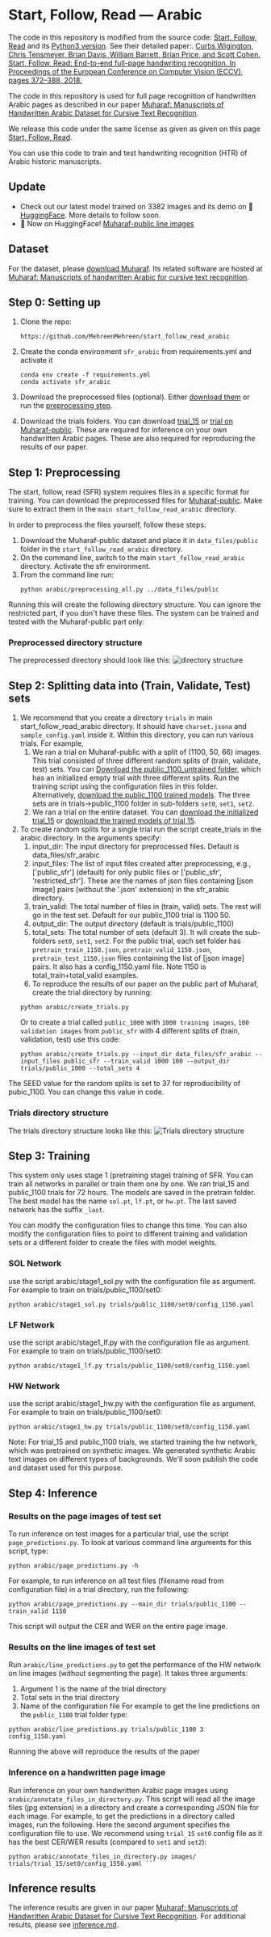# Start, Follow, Read &mdash; Arabic
The code in this repository is modified from the source code: [Start, Follow, Read](https://github.com/cwig/start_follow_read) and its [Python3 version](https://github.com/sharmaannapurna/start_follow_read_py3). See their detailed paper:.
[Curtis Wigington, Chris Tensmeyer, Brian Davis, William Barrett, Brian Price, and Scott Cohen. Start, Follow, Read: End-to-end full-page handwriting recognition. In Proceedings of the European Conference on Computer Vision (ECCV), pages 372–388, 2018.](https://openaccess.thecvf.com/content_ECCV_2018/html/Curtis_Wigington_Start_Follow_Read_ECCV_2018_paper.html)

The code in this repository is used for full page recognition of handwritten Arabic pages as described in our paper [Muharaf: Manuscripts of Handwritten Arabic Dataset for Cursive Text Recognition](https://arxiv.org/abs/2406.09630).

We release this code under the same license as given as given on this page [Start, Follow, Read](https://github.com/cwig/start_follow_read).

You can use this code to train and test handwriting recognition (HTR) of Arabic historic manuscripts.

## Update
- Check out our latest model trained on 3382 images and its demo on 🤗[HuggingFace](https://mehreenmehreen-arabicocr.hf.space). More details to follow soon.
- 🤗 Now on HuggingFace! [Muharaf-public line images](https://huggingface.co/datasets/aamijar/muharaf-public)


## Dataset
For the dataset, please [download Muharaf](https://zenodo.org/records/11492215/files/public_data_files.zip?download=1). Its related software are hosted at [Muharaf: Manuscripts of handwritten Arabic for cursive text recognition](https://github.com/MehreenMehreen/muharaf). 

## Step 0: Setting up
1. Clone the repo:
   ```
   https://github.com/MehreenMehreen/start_follow_read_arabic
   ```
3. Create the conda environment `sfr_arabic` from requirements.yml and activate it
   ```
   conda env create -f requirements.yml
   conda activate sfr_arabic
   ```
   
5. Download the preprocessed files (optional). Either [download them](https://zenodo.org/records/11492215/files/sfr_files.zip?download=1) or run the [preprocessing step](#preprocess).
   
7. Download the trials folders. You can download [trial_15](https://zenodo.org/records/11492215/files/trial_15.zip?download=1) or [trial on Muharaf-public](https://zenodo.org/records/11492215/files/public_1100_trained.zip?download=1). These are required for inference on your own handwritten Arabic pages. These are also required for reproducing the results of our paper.



## <a name="preprocess"></a> Step 1: Preprocessing
The start, follow, read (SFR) system requires files in a specific format for training. You can download the preprocessed files for [Muharaf-public](https://zenodo.org/records/11492215). Make sure to extract them in the `main start_follow_read_arabic` directory.

In order to preprocess the files yourself, follow these steps:
1. Download the Muharaf-public dataset and place it in `data_files/public` folder in the `start_follow_read_arabic` directory.
2. On the command line, switch to the main `start_follow_read_arabic` directory. Activate the sfr environment.
3. From the command line run:
   ```
   python arabic/preprocessing_all.py ../data_files/public
   ```
Running this will create the following directory structure. You can ignore the restricted part, if you don't have these files. The system can be trained and tested with the Muharaf-public part only:   

### Preprocessed directory structure
The preprocessed directory should look like this: ![directory structure](images/directory_structure.png)

## Step 2: Splitting data into (Train, Validate, Test) sets
1. We recommend that you create a directory `trials` in main start_follow_read_arabic directory. It should have `charset.jsona` and `sample_config.yaml` inside it. Within this directory, you can run various trials. For example,
   1. We ran a trial on Muharaf-public with a split of (1100, 50, 66) images. This trial consisted of three different random splits of (train, validate, test) sets. You can [Download the public_1100_untrained folder](https://zenodo.org/records/11492215/files/public_1100_untrained.zip?download=1), which has an initialized empty trial with three different splits. Run the training script using the configuration files in this folder. Alternatively, [download the public_1100 trained models](https://zenodo.org/records/11492215/files/public_1100_trained.zip?download=1). The three sets are in trials->public_1100 folder in sub-folders `set0`, `set1`, `set2`.
   2. We ran a trial on the entire dataset. You can [download the initialized trial_15](https://zenodo.org/records/11492215/files/trial_15_untrained.zip?download=1) or [download the trained models of trial 15](https://zenodo.org/records/11492215/files/trial_15.zip?download=1).
4. To create random splits for a single trial run the script create_trials in the arabic directory. In the arguments specify:
   1. input_dir: The input directory for preprocessed files. Default is data_files/sfr_arabic
   2. input_files: The list of input files created after preprocessing, e.g., ['public_sfr'] (default) for only public files or \['public_sfr', 'restricted_sfr'\]. These are the names of json files containing \[json image\] pairs (without the '.json' extension) in the sfr_arabic directory.
   3. train_valid: The total number of files in (train, valid) sets. The rest will go in the test set. Default for our public_1100 trial is 1100 50.
   4. output_dir: The output directory (default is trials/public_1100)
   5. total_sets: The total number of sets (default 3). It will create the sub-folders `set0`, `set1`, `set2`. For the public trial, each set folder has `pretrain_train_1150.json`, `pretrain_valid_1150.json`, `pretrain_test_1150.json` files containing the list of [json image] pairs. It also has a config_1150.yaml file. Note 1150 is total_train+total_valid examples.
   6.  To reproduce the results of our paper on the public part of Muharaf, create the trial directory by running:
      ```
      python arabic/create_trials.py
      ```
      Or to create a trial called `public_1000` with `1000 training images`, `100 validation images` from `public_sfr` with 4 different splits of (train, validation, test) use this code:
      ```
      python arabic/create_trials.py --input_dir data_files/sfr_arabic --input_files public_sfr --train_valid 1000 100 --output_dir trials/public_1000 --total_sets 4 
      ```
The SEED value for the random splits is set to 37 for reproducibility of pubic_1100. You can change this value in code.

### Trials directory structure
The trials directory structure looks like this: ![Trials directory structure](images/trials.png)

## Step 3: Training
This system only uses stage 1 (pretraining stage) training of SFR. You can train all networks in parallel or train them one by one. We ran trial_15 and public_1100 trials for 72 hours. The models are saved in the pretrain folder. The best model has the name `sol.pt`, `lf.pt`, or `hw.pt`. The last saved network has the suffix `_last`.

You can modify the configuration files to change this time. You can also modify the configuration files to point to different training and validation sets or a different folder to create the files with model weights. 
### SOL Network
use the script arabic/stage1_sol.py with the configuration file as argument. For example to train on trials/public_1100/set0:
```
python arabic/stage1_sol.py trials/public_1100/set0/config_1150.yaml
```

### LF Network
use the script arabic/stage1_lf.py with the configuration file as argument. For example to train on trials/public_1100/set0:
```
python arabic/stage1_lf.py trials/public_1100/set0/config_1150.yaml
```

### HW Network
use the script arabic/stage1_hw.py with the configuration file as argument. For example to train on trials/public_1100/set0:
```
python arabic/stage1_hw.py trials/public_1100/set0/config_1150.yaml
```

Note: For trial_15 and public_1100 trials, we started training the hw network, which was pretrained on synthetic images. We generated synthetic Arabic text images on different types of backgrounds. We'll soon publish the code and dataset used for this purpose.

## Step 4: Inference
### Results on the page images of test set 
To run inference on test images for a particular trial, use the script `page_predictions.py`. To look at various command line arguments for this script, type:
```
python arabic/page_predictions.py -h
```
For example, to run inference on all test files (filename read from configuration file) in a trial directory, run the following: 
```
python arabic/page_predictions.py --main_dir trials/public_1100 --train_valid 1150
```
This script will output the CER and WER on the entire page image.
### Results on the line images of test set 
Run `arabic/line_predictions.py` to get the performance of the HW network on line images (without segmenting the page). It takes three arguments:
1. Argument 1 is the name of the trial directory
2. Total sets in the trial directory
3. Name of the configuration file
For example to get the line predictions on the `public_1100` trial folder type:
```
python arabic/line_predictions.py trials/public_1100 3 config_1150.yaml 
```
Running the above will reproduce the results of the paper
### Inference on a handwritten page image
Run inference on your own handwritten Arabic page images using `arabic/annotate_files_in_directory.py`. This script will read all the image files (jpg extension) in a directory and create a corresponding JSON file for each image. For example, to get the predictions in a directory called images, run the following. Here the second argument specifies the configuration file to use. We recommend using `trial_15` `set0` config file as it has the best CER/WER results (compared to `set1` and `set2`):
```
python arabic/annotate_files_in_directory.py images/ trials/trial_15/set0/config_1550.yaml ```
```

## Inference results
The inference results are given in our paper [Muharaf: Manuscripts of Handwritten Arabic Dataset for Cursive Text Recognition](https://arxiv.org/abs/2406.09630). For additional results, please see [inference.md](inference.md).
